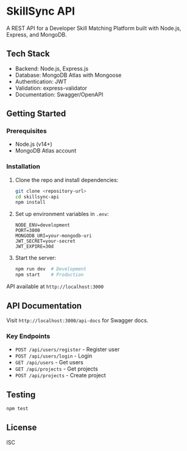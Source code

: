 # SkillSync API

A REST API for a Developer Skill Matching Platform built with Node.js, Express, and MongoDB.

## Tech Stack

- Backend: Node.js, Express.js
- Database: MongoDB Atlas with Mongoose
- Authentication: JWT
- Validation: express-validator
- Documentation: Swagger/OpenAPI

## Getting Started

### Prerequisites

- Node.js (v14+)
- MongoDB Atlas account

### Installation

1. Clone the repo and install dependencies:
   ```bash
   git clone <repository-url>
   cd skillsync-api
   npm install
   ```

2. Set up environment variables in `.env`:
   ```
   NODE_ENV=development
   PORT=3000
   MONGODB_URI=your-mongodb-uri
   JWT_SECRET=your-secret
   JWT_EXPIRE=30d
   ```

3. Start the server:
   ```bash
   npm run dev  # Development
   npm start    # Production
   ```

API available at `http://localhost:3000`

## API Documentation

Visit `http://localhost:3000/api-docs` for Swagger docs.

### Key Endpoints

- `POST /api/users/register` - Register user
- `POST /api/users/login` - Login
- `GET /api/users` - Get users
- `GET /api/projects` - Get projects
- `POST /api/projects` - Create project

## Testing

```bash
npm test
```

## License

ISC
